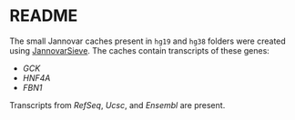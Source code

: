 # README

The small Jannovar caches present in `hg19` and `hg38` folders were created
using [JannovarSieve](https://github.com/ielis/JannovarSieve). The caches contain transcripts of these genes:

- *GCK*
- *HNF4A*
- *FBN1*

Transcripts from *RefSeq*, *Ucsc*, and *Ensembl* are present.